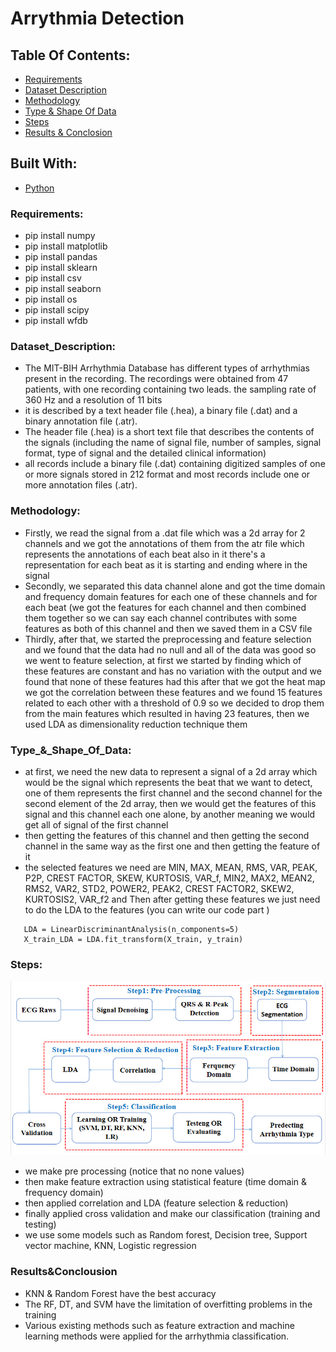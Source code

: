 # Arrythmia Detection 

## Table Of Contents: 
* [Requirements](#Requirements)
* [Dataset Description](#Dataset_Description)
* [Methodology](#Methodology)
* [Type & Shape Of Data](#Type_&_Shape_Of_Data)
* [Steps](#Steps)
* [Results & Conclosion](#Results&Conclousion)


## Built With:
* [Python](#Python)

### Requirements:
* pip install numpy
* pip install matplotlib
* pip install pandas
* pip install sklearn
* pip install csv
* pip install seaborn
* pip install os
* pip install scipy
* pip install wfdb

### Dataset_Description:
* The MIT-BIH Arrhythmia Database has different types of arrhythmias present in the recording. The recordings were obtained from 47 patients, with one recording containing two leads. the sampling rate of 360 Hz and a resolution of 11 bits
* it is described by a text header file (.hea), a binary file (.dat) and a binary annotation file (.atr).
* The header file (.hea) is a short text file that describes the contents of the signals (including the name of signal file, number of samples, signal format, type of signal and the detailed clinical information)
* all records include a binary file (.dat) containing digitized samples of one or more signals stored in 212 format and most records include one or more annotation files (.atr).

### Methodology:
* Firstly, we read the signal from a .dat file which was a 2d array for 2 channels and we got the annotations of them from the atr file which represents the annotations of each beat also in it there's a representation for each beat as it is starting and ending where in the signal 
* Secondly, we separated this data channel alone and got the time domain and frequency domain features for each one of these channels and for each beat (we got the features for each channel and then combined them together so we can say each channel contributes with some features as both of this channel and then we saved them in a CSV file 
* Thirdly, after that, we started the preprocessing and feature selection and we found that the data had no null and all of the data was good so we went to feature selection, at first we started by finding which of these features are constant and has no variation with the output and we found that none of these features had this after that we got the heat map we got the correlation between these features and we found 15 features related to each other with a threshold of 0.9 so we decided to drop them from the main features which resulted in having 23 features, then we used LDA as dimensionality reduction technique them

### Type_&_Shape_Of_Data:
*  at first, we need the new data to represent a signal of a 2d array which would be the signal which represents the beat that we want to detect, one of them represents the first channel and the second channel for the second element of the 2d array, then we would get the features of this signal and this channel each one alone, by another meaning we would get all of signal of the first channel 
*  then getting the features of this channel and then getting the second channel in the same way as the first one and then getting the feature of it
*   the selected features we need are MIN, MAX, MEAN, RMS, VAR, PEAK, P2P, CREST FACTOR, SKEW, KURTOSIS, VAR_f, MIN2, MAX2, MEAN2, RMS2, VAR2, STD2, POWER2, PEAK2, CREST FACTOR2, SKEW2, KURTOSIS2, VAR_f2 and Then after getting these features we just need to do the LDA to the features (you can write our code part )
   
   ```
      LDA = LinearDiscriminantAnalysis(n_components=5)
      X_train_LDA = LDA.fit_transform(X_train, y_train)
   ```
 ### Steps:
 ![repo 1-1](https://github.com/Ms850446/beats-arrythmia/blob/main/bandicam%202023-05-21%2013-12-50-489.jpg)
 * we make pre processing (notice that no none values)
 * then make feature extraction using statistical feature (time domain & frequency domain)
 * then applied correlation and LDA (feature selection & reduction) 
 * finally applied cross validation and make our classification (training and testing)
 * we use some models such as Random forest, Decision tree, Support vector machine, KNN, Logistic regression
 
 ### Results&Conclousion
 * KNN & Random Forest have the best accuracy 
 * The RF, DT, and SVM have the limitation of overfitting problems in the training
 * Various existing methods such as feature extraction and machine learning methods were applied for the arrhythmia classification.
  
